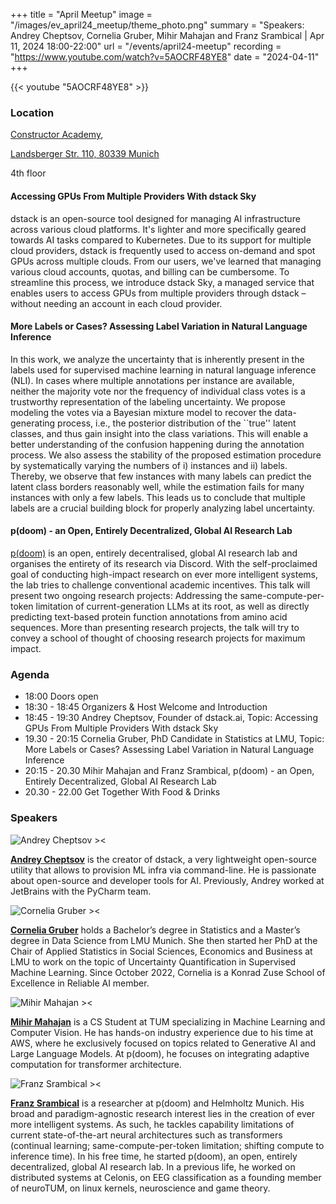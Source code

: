 +++
title = "April Meetup"
image = "/images/ev_april24_meetup/theme_photo.png"
summary = "Speakers: Andrey Cheptsov, Cornelia Gruber, Mihir Mahajan and Franz Srambical | Apr 11, 2024 18:00-22:00"
url = "/events/april24-meetup"
recording = "https://www.youtube.com/watch?v=5AOCRF48YE8"
date = "2024-04-11"
+++

{{< youtube "5AOCRF48YE8" >}}


### Location
[Constructor Academy](https://academy.constructor.org/de),

[Landsberger Str. 110, 80339 Munich](https://www.google.com/maps/search/?api=1&query=48.140602%2C%2011.53507)

4th floor

#### Accessing GPUs From Multiple Providers With dstack Sky
dstack is an open-source tool designed for managing AI infrastructure across various cloud platforms. It's lighter and more specifically geared towards AI tasks compared to Kubernetes.
Due to its support for multiple cloud providers, dstack is frequently used to access on-demand and spot GPUs across multiple clouds. From our users, we've learned that managing various cloud accounts, quotas, and billing can be cumbersome.
To streamline this process, we introduce dstack Sky, a managed service that enables users to access GPUs from multiple providers through dstack – without needing an account in each cloud provider. 


#### More Labels or Cases? Assessing Label Variation in Natural Language Inference
In this work, we analyze the uncertainty that is inherently present in the labels used for supervised machine learning in natural language inference (NLI). In cases where multiple annotations per instance are available, neither the majority vote nor the frequency of individual class votes is a trustworthy representation of the labeling uncertainty. 
We propose modeling the votes via a Bayesian mixture model to recover the data-generating process, i.e., the posterior distribution of the ``true'' latent classes, and thus gain insight into the class variations. This will enable a better understanding of the confusion happening during the annotation process. We also assess the stability of the proposed estimation procedure by systematically varying the numbers of i) instances and ii) labels. Thereby, we observe that few instances with many labels can predict the latent class borders reasonably well, while the estimation fails for many instances with only a few labels. This leads us to conclude that multiple labels are a crucial building block for properly analyzing label uncertainty.


#### p(doom) - an Open, Entirely Decentralized, Global AI Research Lab
[p(doom)](https://pdoom.org/research) is an open, entirely decentralised, global AI research lab and organises the entirety of its research via Discord. With the self-proclaimed goal of conducting high-impact research on ever more intelligent systems, the lab tries to challenge conventional academic incentives. This talk will present two ongoing research projects: Addressing the same-compute-per-token limitation of current-generation LLMs at its root, as well as directly predicting text-based protein function annotations from amino acid sequences. More than presenting research projects, the talk will try to convey a school of thought of choosing research projects for maximum impact.


### Agenda
- 18:00 Doors open
- 18:30 - 18:45 Organizers & Host Welcome and Introduction
- 18:45 - 19:30 Andrey Cheptsov, Founder of dstack.ai, Topic: Accessing GPUs From Multiple Providers With dstack Sky
- 19.30 - 20:15 Cornelia Gruber, PhD Candidate in Statistics at LMU, Topic: More Labels or Cases? Assessing Label Variation in Natural Language Inference
- 20:15 - 20.30 Mihir Mahajan and Franz Srambical, p(doom) - an Open, Entirely Decentralized, Global AI Research Lab
- 20.30 - 22.00 Get Together With Food & Drinks


### Speakers

![Andrey Cheptsov ><](https://media.licdn.com/dms/image/D4D03AQHthhRIGGk_Hg/profile-displayphoto-shrink_200_200/0/1708527095206?e=1717027200&v=beta&t=Q04YxqnMxzORHg7LC31pyWOx8Jgkp4W5bR9UGATKec8)

[**Andrey Cheptsov**](https://de.linkedin.com/in/andrey-cheptsov) is the creator of dstack, a very lightweight open-source utility that allows to provision ML infra via command-line. He is passionate about open-source and developer tools for AI. Previously, Andrey worked at JetBrains with the PyCharm team.


![Cornelia Gruber ><](https://media.licdn.com/dms/image/C4D03AQEs1ufW3evLTg/profile-displayphoto-shrink_200_200/0/1619078449474?e=1717027200&v=beta&t=qADwwOkXjogwuZIwQzzScaIlFrIGRu_o0fGkH5EK6KM) 

[**Cornelia Gruber**](https://zuseschoolrelai.de/people/scientists/cornelia-gruber/) holds a Bachelor’s degree in Statistics and a Master’s degree in Data Science from LMU Munich. She then started her PhD at the Chair of Applied Statistics in Social Sciences, Economics and Business at LMU to work on the topic of Uncertainty Quantification in Supervised Machine Learning. Since October 2022, Cornelia is a Konrad Zuse School of Excellence in Reliable AI member.


![Mihir Mahajan ><](https://media.licdn.com/dms/image/D4D03AQGOk5KMhhyyxQ/profile-displayphoto-shrink_200_200/0/1710107865453?e=1717027200&v=beta&t=Fvj-OqFceWDRjGBn-1L7PXVASGbKfFBxN3xmml9z6Jk) 

[**Mihir Mahajan**](https://de.linkedin.com/in/mihir-mahajan-507b341b9) is a CS Student at TUM specializing in Machine Learning and Computer Vision. He has hands-on industry experience due to his time at AWS, where he exclusively focused on topics related to Generative AI and Large Language Models. At p(doom), he focuses on integrating adaptive computation for transformer architecture.


![Franz Srambical ><](https://media.licdn.com/dms/image/D4E03AQHPZ7pBnobWpQ/profile-displayphoto-shrink_200_200/0/1687813711468?e=1717027200&v=beta&t=E7xFZ17_D_horN2JcD3CBzykXVK1oMnQUd-4pPRNPiE) 

[**Franz Srambical**](https://www.linkedin.com/in/franz-srambical-418630178/) is a researcher at p(doom) and Helmholtz Munich. His broad and paradigm-agnostic research interest lies in the creation of ever more intelligent systems. As such, he tackles capability limitations of current state-of-the-art neural architectures such as transformers (continual learning; same-compute-per-token limitation; shifting compute to inference time). In his free time, he started p(doom), an open, entirely decentralized, global AI research lab. In a previous life, he worked on distributed systems at Celonis, on EEG classification as a founding member of neuroTUM, on linux kernels, neuroscience and game theory.